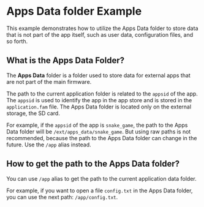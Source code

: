 # Apps Data folder Example

This example demonstrates how to utilize the Apps Data folder to store data that is not part of the app itself, such as user data, configuration files, and so forth.

## What is the Apps Data Folder?

The **Apps Data** folder is a folder used to store data for external apps that are not part of the main firmware. 

The path to the current application folder is related to the `appsid` of the app. The `appsid` is used to identify the app in the app store and is stored in the `application.fam` file. 
The Apps Data folder is located only on the external storage, the SD card.

For example, if the `appsid` of the app is `snake_game`, the path to the Apps Data folder will be `/ext/apps_data/snake_game`. But using raw paths is not recommended, because the path to the Apps Data folder can change in the future. Use the `/app` alias instead.

## How to get the path to the Apps Data folder?

You can use `/app` alias to get the path to the current application data folder.

For example, if you want to open a file `config.txt` in the Apps Data folder, you can use the next path: `/app/config.txt`.